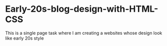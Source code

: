 # Early-20s-blog-design-with-HTML-CSS
This is a single page task where I am creating a websites whose design look like early 20s style
